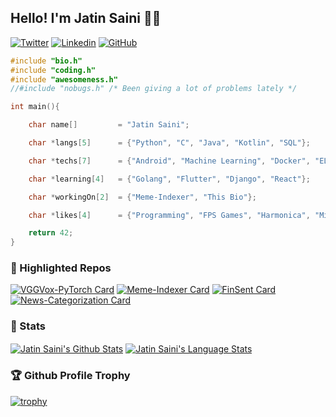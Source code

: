 ## Hello! I'm Jatin Saini 👋🏻
[![Twitter](https://img.shields.io/twitter/follow/derpimort?label=Follow)](https://twitter.com/intent/follow?screen_name=derpimort)
[![Linkedin](https://img.shields.io/badge/-derpimort-white?logo=Linkedin&logoColor=blue&link=https://www.linkedin.com/in/derpimort/)](https://www.linkedin.com/in/derpimort/)
[![GitHub](https://img.shields.io/github/followers/Derpimort?label=Follow&style=social)](https://github.com/Derpimort)

```c:me.c
#include "bio.h"
#include "coding.h"
#include "awesomeness.h"
//#include "nobugs.h" /* Been giving a lot of problems lately */

int main(){

    char name[]         = "Jatin Saini";

    char *langs[5]      = {"Python", "C", "Java", "Kotlin", "SQL"};

    char *techs[7]      = {"Android", "Machine Learning", "Docker", "ELK", "AWS", "HPC", "Git"};

    char *learning[4]   = {"Golang", "Flutter", "Django", "React"};

    char *workingOn[2]  = {"Meme-Indexer", "This Bio"};

    char *likes[4]      = {"Programming", "FPS Games", "Harmonica", "Minecraft"};

    return 42;
}
```

### 📌 Highlighted Repos

[![VGGVox-PyTorch Card](https://github-readme-stats-coral-ten-47.vercel.app/api/pin/?username=Derpimort&repo=VGGVox-PyTorch&theme=transparent)](https://github.com/Derpimort/VGGVox-PyTorch)
[![Meme-Indexer Card](https://github-readme-stats-coral-ten-47.vercel.app/api/pin/?username=Derpimort&repo=Meme-Indexer&theme=transparent)](https://github.com/Derpimort/Meme-Indexer)
[![FinSent Card](https://github-readme-stats-coral-ten-47.vercel.app/api/pin/?username=Derpimort&repo=FinSent&theme=transparent)](https://github.com/Derpimort/FinSent)
[![News-Categorization Card](https://github-readme-stats-coral-ten-47.vercel.app/api/pin/?username=Derpimort&repo=News-Categorization&theme=transparent)](https://github.com/Derpimort/News-Categorization)

### 🔭 Stats

<a href="https://github.com/anuraghazra/github-readme-stats"><img align="center" alt="Jatin Saini's Github Stats" src="https://github-readme-stats-coral-ten-47.vercel.app/api?username=Derpimort&line_height=27&show_icons=true&count_private=true&include_all_commits=false&theme=transparent" /></a>
<a href="https://github.com/anuraghazra/github-readme-stats"><img align="center" alt="Jatin Saini's Language Stats" src="https://github-readme-stats-coral-ten-47.vercel.app/api/top-langs/?username=Derpimort&langs_count=3&hide=jupyter%20notebook,HTML,CSS&size_weight=0.5&count_weight=0.5&theme=transparent" /></a>

### 🏆 Github Profile Trophy
[![trophy](https://github-profile-trophy.vercel.app/?username=Derpimort&theme=oldie)](https://github.com/ryo-ma/github-profile-trophy)

